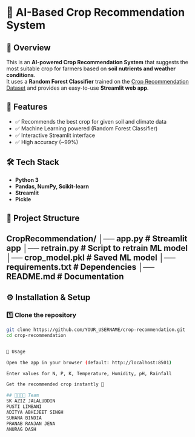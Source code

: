 # 🌱 AI-Based Crop Recommendation System

## 📌 Overview
This is an **AI-powered Crop Recommendation System** that suggests the most suitable crop for farmers based on **soil nutrients and weather conditions**.  
It uses a **Random Forest Classifier** trained on the [Crop Recommendation Dataset](https://www.kaggle.com/datasets/atharvaingle/crop-recommendation-dataset) and provides an easy-to-use **Streamlit web app**.


## 🚀 Features
- ✅ Recommends the best crop for given soil and climate data  
- ✅ Machine Learning powered (Random Forest Classifier)  
- ✅ Interactive Streamlit interface  
- ✅ High accuracy (~99%)  


## 🛠️ Tech Stack
- **Python 3**
- **Pandas, NumPy, Scikit-learn**
- **Streamlit**
- **Pickle**


## 📂 Project Structure
CropRecommendation/
│── app.py # Streamlit app
│── retrain.py # Script to retrain ML model
│── crop_model.pkl # Saved ML model
│── requirements.txt # Dependencies
│── README.md # Documentation
---

## ⚙️ Installation & Setup

### 1️⃣ Clone the repository
```bash
git clone https://github.com/YOUR_USERNAME/crop-recommendation.git
cd crop-recommendation


🌾 Usage

Open the app in your browser (default: http://localhost:8501)

Enter values for N, P, K, Temperature, Humidity, pH, Rainfall

Get the recommended crop instantly 🌱

## 👨‍👩‍👧‍👦 Team
SK AZIZ JALALUDDIN
PUSTI LIMBANI
ADITYA ABHIJEET SINGH
SUHANA BINDIA
PRANAB RANJAN JENA
ANURAG DASH